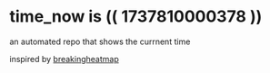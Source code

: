 # time_now is (( 1737810000378 ))

an automated repo that shows the currnent time

inspired by [breakingheatmap](https://github.com/breakingheatmap/breakingheatmap)